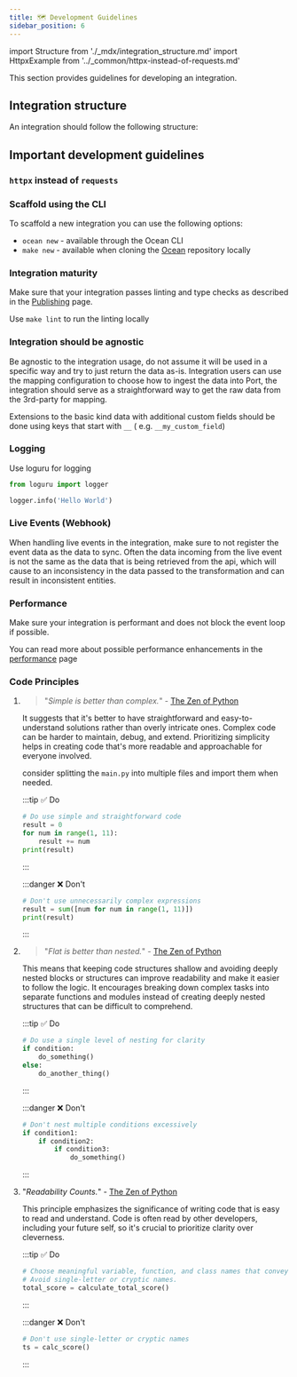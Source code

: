 ```yaml
---
title: 🗺 Development Guidelines
sidebar_position: 6
---
```


import Structure from './\_mdx/integration_structure.md'
import HttpxExample from '../\_common/httpx-instead-of-requests.md'

This section provides guidelines for developing an integration.

## Integration structure

An integration should follow the following structure:

<Structure />

## Important development guidelines

### `httpx` instead of `requests`

<HttpxExample />

### Scaffold using the CLI

To scaffold a new integration you can use the following options:

- `ocean new` - available through the Ocean CLI
- `make new` - available when cloning the [Ocean](https://github.com/port-labs/port-ocean) repository locally

### Integration maturity

Make sure that your integration passes linting and type checks as described in
the [Publishing](../develop-an-integration/publish-an-integration.md#prerequisites) page.

Use `make lint` to run the linting locally

### Integration should be agnostic

Be agnostic to the integration usage, do not assume it will be used in a specific way and try to just return the data
as-is. Integration users can use the mapping configuration to choose how to ingest the data into Port, the integration should serve as a straightforward way to get the raw data from the 3rd-party for mapping.

Extensions to the basic kind data with additional custom fields should be done using keys that start with `__` (
e.g. `__my_custom_field`)

### Logging

Use loguru for logging

```python
from loguru import logger

logger.info('Hello World')
```

### Live Events (Webhook)

When handling live events in the integration, make sure to not register the event data as the data to sync.
Often the data incoming from the live event is not the same as the data that is being retrieved from the api, which will
cause to an inconsistency in the data passed to the transformation and can result in inconsistent entities.

### Performance

Make sure your integration is performant and does not block the event loop if possible.

You can read more about possible performance enhancements in the [performance](../develop-an-integration/performance.md) page

### Code Principles

1. > "_Simple is better than complex._" - [The Zen of Python](https://peps.python.org/pep-0020/#the-zen-of-python)

   It suggests that it's better to have straightforward and easy-to-understand solutions rather than overly intricate
   ones. Complex code can be harder to maintain, debug, and extend. Prioritizing simplicity helps in creating code
   that's more readable and approachable for everyone involved.

   consider splitting the `main.py` into multiple files and import them when needed.

   :::tip ✅ Do

   ```python showLineNumbers
   # Do use simple and straightforward code
   result = 0
   for num in range(1, 11):
       result += num
   print(result)
   ```

   :::

   :::danger ❌ Don't

   ```python showLineNumbers
   # Don't use unnecessarily complex expressions
   result = sum([num for num in range(1, 11)])
   print(result)
   ```

   :::

2. > "_Flat is better than nested._" - [The Zen of Python](https://peps.python.org/pep-0020/#the-zen-of-python)

   This means that keeping code structures shallow and avoiding deeply nested blocks or structures can improve
   readability and make it easier to follow the logic. It encourages breaking down complex tasks into separate functions
   and modules instead of creating deeply nested structures that can be difficult to comprehend.

   :::tip ✅ Do

   ```python showLineNumbers
   # Do use a single level of nesting for clarity
   if condition:
       do_something()
   else:
       do_another_thing()
   ```

   :::

   :::danger ❌ Don't

   ```python showLineNumbers
   # Don't nest multiple conditions excessively
   if condition1:
       if condition2:
           if condition3:
               do_something()
   ```

   :::

3. "_Readability Counts._" - [The Zen of Python](https://peps.python.org/pep-0020/#the-zen-of-python)

   This principle emphasizes the significance of writing code that is easy to read and understand. Code is often read by
   other developers, including your future self, so it's crucial to prioritize clarity over cleverness.

   :::tip ✅ Do

   ```python showLineNumbers
   # Choose meaningful variable, function, and class names that convey their purpose or functionality.
   # Avoid single-letter or cryptic names.
   total_score = calculate_total_score()
   ```

   :::

   :::danger ❌ Don't

   ```python showLineNumbers
   # Don't use single-letter or cryptic names
   ts = calc_score()
   ```

   :::
